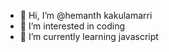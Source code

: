 - 👋 Hi, I’m @hemanth kakulamarri
- 👀 I’m interested in coding
- 🌱 I’m currently learning javascript

<!---
hemanth kakulamarri is a ✨ special ✨ repository because its `README.md` (this file) appears on your GitHub profile.
You can click the Preview link to take a look at your changes.
--->
